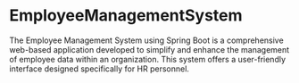 # EmployeeManagementSystem
The Employee Management System using Spring Boot is a comprehensive web-based application developed to simplify and enhance the management of employee data within an organization. This system offers a user-friendly interface designed specifically for HR personnel.

